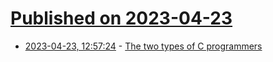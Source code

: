 # [Published on 2023-04-23](index.md)

* [2023-04-23, 12:57:24](https://lobste.rs/s/jsmv2n/two_types_c_programmers) - [The two types of C programmers](https://utcc.utoronto.ca/~cks/space/blog/programming/CProgrammersTwoTypes)
